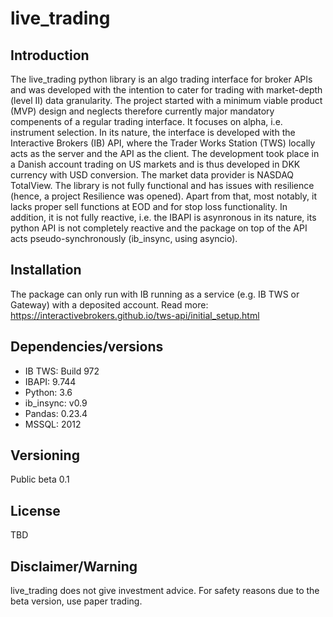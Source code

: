 # live_trading

## Introduction
The live_trading python library is an algo trading interface for broker APIs and was developed with the intention to cater for trading with market-depth (level II) data granularity. 
The project started with a minimum viable product (MVP) design and neglects therefore currently major mandatory compenents of a regular trading interface. It focuses on alpha, i.e. instrument selection. In its nature, the interface is developed with the Interactive Brokers (IB) API, where the Trader Works Station (TWS) locally acts as the server and the API as the client. The development took place in a Danish account trading on US markets and is thus developed in DKK currency with USD conversion. The market data provider is NASDAQ TotalView. The library is not fully functional and has issues with resilience (hence, a project Resilience was opened). Apart from that, most notably, it lacks proper sell functions at EOD and for stop loss functionality. In addition, it is not fully reactive, i.e. the IBAPI is asynronous in its nature, its python API is not completely reactive and the package on top of the API acts pseudo-synchronously (ib_insync, using asyncio).

## Installation
The package can only run with IB running as a service (e.g. IB TWS or Gateway) with a deposited account. Read more: https://interactivebrokers.github.io/tws-api/initial_setup.html

## Dependencies/versions
* IB TWS: Build 972
* IBAPI: 9.744
* Python: 3.6
* ib_insync: v0.9
* Pandas: 0.23.4
* MSSQL: 2012

## Versioning
Public beta 0.1

## License
TBD

## Disclaimer/Warning
live_trading does not give investment advice. For safety reasons due to the beta version, use paper trading.
